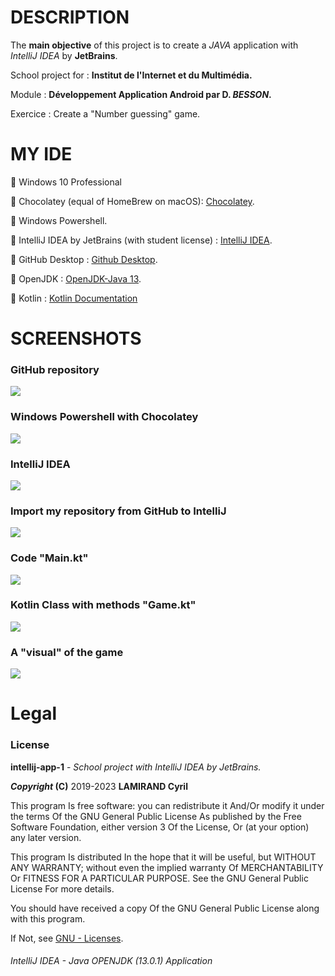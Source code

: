 <h1>DESCRIPTION</h1>
<p>The <b>main objective</b> of this project is to create a <i>JAVA</i> application with <i>IntelliJ IDEA</i> by <b>JetBrains</b>.</p>
<p>School project for : <b>Institut de l'Internet et du Multimédia.</b></p>
<p>Module : <b>Développement Application Android par D. <i>BESSON</i>.</b></p>
<p>Exercice : Create a "Number guessing" game.</p>
<h1>MY IDE</h1>
<p>🔹 Windows 10 Professional</p>
<p>🔸 Chocolatey (equal of HomeBrew on macOS): <a href="https://chocolatey.org/install">Chocolatey</a>.</p>
<p>🔹 Windows Powershell.</p>
<p>🔸 IntelliJ IDEA by JetBrains (with student license) : <a href="https://www.jetbrains.com/fr-fr/idea/documentation/">IntelliJ IDEA</a>.</p>
<p>🔹 GitHub Desktop : <a href="https://desktop.github.com/">Github Desktop</a>.</p>
<p>🔸 OpenJDK : <a href="https://jdk.java.net/13/">OpenJDK-Java 13</a>.</p>
<p>🔹 Kotlin : <a href="https://kotlinlang.org/docs/reference/">Kotlin Documentation</a></p>
<h1>SCREENSHOTS</h1>
<h3>GitHub repository</h3>
<image src="https://raw.githubusercontent.com/Alevhovic/intellij-app-1/master/screens/git_screen1.PNG">
<h3>Windows Powershell with Chocolatey</h3>
<image src="https://raw.githubusercontent.com/Alevhovic/intellij-app-1/master/screens/git_screen2.PNG">
<h3>IntelliJ IDEA</h3>
<image src="https://raw.githubusercontent.com/Alevhovic/intellij-app-1/master/screens/git_screen3.PNG">
<h3>Import my repository from GitHub to IntelliJ</h3>
<image src="https://raw.githubusercontent.com/Alevhovic/intellij-app-1/master/screens/git_screen4.PNG">
<h3>Code "Main.kt"</h3>
<image src="https://raw.githubusercontent.com/Alevhovic/intellij-app-1/master/screens/git_screen7.PNG">
<h3>Kotlin Class with methods "Game.kt"</h3>
<image src="https://raw.githubusercontent.com/Alevhovic/intellij-app-1/master/screens/git_screen8.PNG">
<h3>A "visual" of the game</h3>
<image src="https://raw.githubusercontent.com/Alevhovic/intellij-app-1/master/screens/git_screen6.PNG">
<h1>Legal</h1>
<h3>License</h3>
<p><b>intellij-app-1</b> - <i>School project with IntelliJ IDEA by JetBrains.</i></p>
<p><b><i>Copyright</i> (C)</b> 2019-2023 <b>LAMIRAND Cyril</b></p>
<p>This program Is free software: you can redistribute it And/Or modify it under the terms Of the GNU General Public License As published by the Free Software Foundation, either version 3 Of the License, Or (at your option) any later version.</p>
<p>This program Is distributed In the hope that it will be useful, but WITHOUT ANY WARRANTY; without even the implied warranty Of MERCHANTABILITY Or FITNESS FOR A PARTICULAR PURPOSE. See the GNU General Public License For more details.</p>
<p>You should have received a copy Of the GNU General Public License along with this program.</p> 
<p>If Not, see <a href="http://www.gnu.org/licenses/">GNU - Licenses</a>.</p>
 <h6>IntelliJ IDEA - Java OPENJDK (13.0.1) Application</h6>
